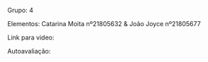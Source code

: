 Grupo: 4

Elementos: Catarina Moita nº21805632 & João Joyce nº21805677

Link para video: 

Autoavaliação:
